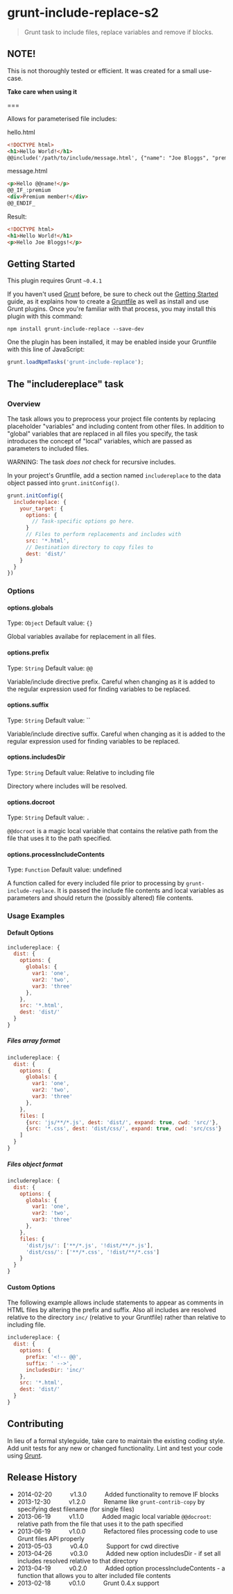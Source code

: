 # grunt-include-replace-s2

> Grunt task to include files, replace variables and remove if blocks.

## NOTE!

This is not thoroughly tested or efficient. It was created for a small use-case.

**Take care when using it**

===

Allows for parameterised file includes:

hello.html

```html
<!DOCTYPE html>
<h1>Hello World!</h1>
@@include('/path/to/include/message.html', {"name": "Joe Bloggs", "premium": false})
```

message.html

```html
<p>Hello @@name!</p>
@@_IF_:premium
<div>Premium member!</div>
@@_ENDIF_
```

Result:

```html
<!DOCTYPE html>
<h1>Hello World!</h1>
<p>Hello Joe Bloggs!</p>
```

## Getting Started

This plugin requires Grunt `~0.4.1`

If you haven't used [Grunt](http://gruntjs.com/) before, be sure to check out the [Getting Started](http://gruntjs.com/getting-started) guide, as it explains how to create a [Gruntfile](http://gruntjs.com/sample-gruntfile) as well as install and use Grunt plugins. Once you're familiar with that process, you may install this plugin with this command:

```shell
npm install grunt-include-replace --save-dev
```

One the plugin has been installed, it may be enabled inside your Gruntfile with this line of JavaScript:

```js
grunt.loadNpmTasks('grunt-include-replace');
```

## The "includereplace" task


### Overview

The task allows you to preprocess your project file contents by replacing placeholder "variables" and including content from other files. In addition to "global" variables that are replaced in all files you specify, the task introduces the concept of "local" variables, which are passed as parameters to included files.

WARNING: The task _does not_ check for recursive includes.

In your project's Gruntfile, add a section named `includereplace` to the data object passed into `grunt.initConfig()`.

```js
grunt.initConfig({
  includereplace: {
    your_target: {
      options: {
        // Task-specific options go here.
      }
      // Files to perform replacements and includes with
      src: '*.html',
      // Destination directory to copy files to
      dest: 'dist/'
    }
  }
})
```

### Options

#### options.globals
Type: `Object`
Default value: `{}`

Global variables availabe for replacement in all files.

#### options.prefix
Type: `String`
Default value: `@@`

Variable/include directive prefix. Careful when changing as it is added to the regular expression used for finding variables to be replaced.

#### options.suffix
Type: `String`
Default value: ``

Variable/include directive suffix. Careful when changing as it is added to the regular expression used for finding variables to be replaced.

#### options.includesDir
Type: `String`
Default value: Relative to including file

Directory where includes will be resolved.

#### options.docroot
Type: `String`
Default value: `.`

`@@docroot` is a magic local variable that contains the relative path from the file that uses it to the path specified.

#### options.processIncludeContents
Type: `Function`
Default value: undefined

A function called for every included file prior to processing by `grunt-include-replace`. It is passed the include file contents and local variables as parameters and should return the (possibly altered) file contents.

### Usage Examples

#### Default Options

```javascript
includereplace: {
  dist: {
    options: {
      globals: {
        var1: 'one',
        var2: 'two',
        var3: 'three'
      },
    },
    src: '*.html',
    dest: 'dist/'
  }
}
```

##### Files array format

```javascript
includereplace: {
  dist: {
    options: {
      globals: {
        var1: 'one',
        var2: 'two',
        var3: 'three'
      },
    },
    files: [
      {src: 'js/**/*.js', dest: 'dist/', expand: true, cwd: 'src/'},
      {src: '*.css', dest: 'dist/css/', expand: true, cwd: 'src/css'}
    ]
  }
}
```

##### Files object format

```javascript
includereplace: {
  dist: {
    options: {
      globals: {
        var1: 'one',
        var2: 'two',
        var3: 'three'
      },
    },
    files: {
      'dist/js/': ['**/*.js', '!dist/**/*.js'],
      'dist/css/': ['**/*.css', '!dist/**/*.css']
    }
  }
}
```

#### Custom Options

The following example allows include statements to appear as comments in HTML files by altering the prefix and suffix. Also all includes are resolved relative to the directory `inc/` (relative to your Gruntfile) rather than relative to including file.

```javascript
includereplace: {
  dist: {
    options: {
      prefix: '<!-- @@',
      suffix: ' -->',
      includesDir: 'inc/'
    },
    src: '*.html',
    dest: 'dist/'
  }
}
```

## Contributing

In lieu of a formal styleguide, take care to maintain the existing coding style. Add unit tests for any new or changed functionality. Lint and test your code using [Grunt](http://gruntjs.com/).

## Release History

 * 2014-02-20   v1.3.0   Added functionality to remove IF blocks
 * 2013-12-30   v1.2.0   Rename like `grunt-contrib-copy` by specifying dest filename (for single files)
 * 2013-06-19   v1.1.0   Added magic local variable `@@docroot`: relative path from the file that uses it to the path specified
 * 2013-06-19   v1.0.0   Refactored files processing code to use Grunt files API properly
 * 2013-05-03   v0.4.0   Support for cwd directive
 * 2013-04-26   v0.3.0   Added new option includesDir - if set all includes resolved relative to that directory
 * 2013-04-19   v0.2.0   Added option processIncludeContents - a function that allows you to alter included file contents
 * 2013-02-18   v0.1.0   Grunt 0.4.x support

